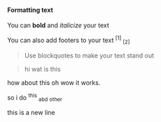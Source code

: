 #### **Formatting text**

You can **bold** and *italicize* your text

You can also add footers to your text <sup>[1]</sup> <sub>[2]</sub>

> Use blockquotes to make your text stand out

>hi wat is this

how about this oh wow it works. 

so i do <sup>this</sup> <sub>abd</sub> <sub> other</sub> 

this is a new line
